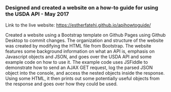 ### Designed and created a website on a how-to guide for using the USDA API - May 2017

Link to the live website: https://estherfatehi.github.io/apihowtoguide/

Created a website using a Bootstrap template on Github Pages using Github Desktop to commit changes. The organization and structure of the website was created by modifying the HTML file from Bootstrap. The website features some background information on what an API is, emphasis on Javascript objects and JSON, and goes over the USDA API and some example code on how to use it. The example code uses JSFiddle to demonstrate how to send an AJAX GET request, log the parsed JSON object into the console, and access the nested objects inside the response. Using some HTML, it then prints out some potentially useful objects from the response and goes over how they could be used. 
